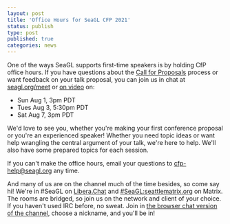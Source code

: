 ```yaml
---
layout: post
title: 'Office Hours for SeaGL CFP 2021'
status: publish
type: post
published: true
categories: news
---
```


One of the ways SeaGL supports first-time speakers is by holding CfP office hours.
If you have questions about the [Call for Proposals](https://seagl.org/news/2021/06/24/cfp) process or want feedback on your talk proposal, you can join us in chat at [seagl.org/meet](https://seagl.org/meet) or [on video](https://meet.seattlematrix.org/SeaGLCFPHelp) on:

* Sun Aug 1, 3pm PDT
* Tues Aug 3, 5:30pm PDT
* Sat Aug 7, 3pm PDT

We'd love to see you, whether you're making your first conference proposal or you're an experienced speaker!
Whether you need topic ideas or want help wrangling the central argument of your talk, we're here to help.
We'll also have some prepared topics for each session.

If you can't make the office hours, email your questions to [cfp-help@seagl.org](mailto:cfp-help@seagl.org) any time.

And many of us are on the channel much of the time besides, so come say hi!
We're in #SeaGL on [Libera.Chat](https://libera.chat/) and [#SeaGL:seattlematrix.org](https://matrix.to/#/#SeaGL:seattlematrix.org) on Matrix.
The rooms are bridged, so join us on the network and client of your choice.
If you haven't used IRC before, no sweat.
Join in [the browser chat version of the channel](https://seagl.org/meet), choose a nickname, and you'll be in!
